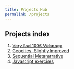 ```yaml
---
title: Projects Hub
permalink: /projects
---
```


## Projects index

1. [Very Bad 1996 Webpage](/artofweb-21/projects/1-geocities)
2. [Geocities, Slightly Improved](/artofweb-21/projects/1p5-geocities-2)
3. [Sequential Metanarrative](/artofweb-21/projects/2-metanarrative)
4. [Javascript exercises](/artofweb-21/projects/3-js-exercises)
<!-- 4. [Interactive Fiction in Miniature](/artofweb-21/projects/4-if-mini) -->

<!-- 2. [Your AOLW Directory](./2-aolw-dir) -->
<!-- 3. [Four Ways: Call to action](./3-ctoa) -->

<!-- 5. [Array exercises](./5-arrays) -->
<!-- 6. [Uncreative Writing](./6-generative) -->
<!-- 7. [Final Project](./7-final) -->